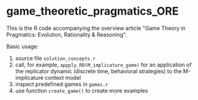 # game_theoretic_pragmatics_ORE

This is the R code accompanying the overview article "Game Theory in Pragmatics: Evolution, Rationality &amp; Reasoning".

Basic usage:

1. source file `solution_concepts.r`
2. call, for example, `appply_RD(M_implicature_game)` for an application of the replicator dynamic (discrete time, behavioral strategies) to the M-implicature context model
3. inspect predefined games in `games.r`
4. use function `create_game()` to create more examples

